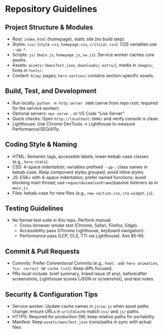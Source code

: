 # Repository Guidelines

## Project Structure & Modules
- Root: `index.html` (homepage), static site (no build step).
- Styles: `css/` (`style.css`, `homepage.css`, `critical.css`). CSS variables use `--pp-*`.
- Scripts: `js/` (`main.js`, `homepage.js`, `sw.js`). Service worker caches core assets.
- Assets: `assets/` (`manifest.json`, `downloads/`, `extra/`), media in `images/`, fonts in `fonts/`.
- Content: `blog/` pages; `hero-section/` contains section-specific assets.

## Build, Test, and Development
- Run locally: `python -m http.server 3000` (serve from repo root; required for the service worker).
- Optional servers: `npx serve .` or VS Code “Live Server”.
- Quick checks: Open `http://localhost:3000/` and verify console is clean.
- Lighthouse: Use Chrome DevTools → Lighthouse to measure Performance/SEO/A11y.

## Coding Style & Naming
- HTML: Semantic tags, accessible labels, lower-kebab-case classes (e.g., `hero-stats`).
- CSS: 4-space indentation; variables prefixed `--pp-`; class names in kebab-case. Keep component styles grouped; avoid inline styles.
- JS: ES6+ with 4-space indentation; prefer named functions; avoid blocking main thread; use `requestAnimationFrame`/passive listeners as in `main.js`.
- Files: kebab-case for new files (e.g., `new-section.css`, `cta-widget.js`).

## Testing Guidelines
- No formal test suite in this repo. Perform manual:
  - Cross-browser smoke test (Chrome, Safari, Firefox, Edge).
  - Accessibility pass (Chrome Lighthouse, keyboard navigation).
  - Performance pass (LCP, CLS, TTI via Lighthouse). Aim 85–95.

## Commit & Pull Requests
- Commits: Prefer Conventional Commits (e.g., `feat: add hero animation`, `fix: correct SW cache list`). Keep diffs focused.
- PRs must include: brief summary, linked issue (if any), before/after screenshots, Lighthouse scores (JSON or screenshot), and test notes.

## Security & Configuration Tips
- Service worker: Update cache names in `js/sw.js` when asset paths change; ensure URLs in `urlsToCache` match `css/` and `js/` paths.
- HTTPS: Required for production SW; keep relative paths for portability.
- Manifest: Keep `assets/manifest.json` icons/paths in sync with actual files.

